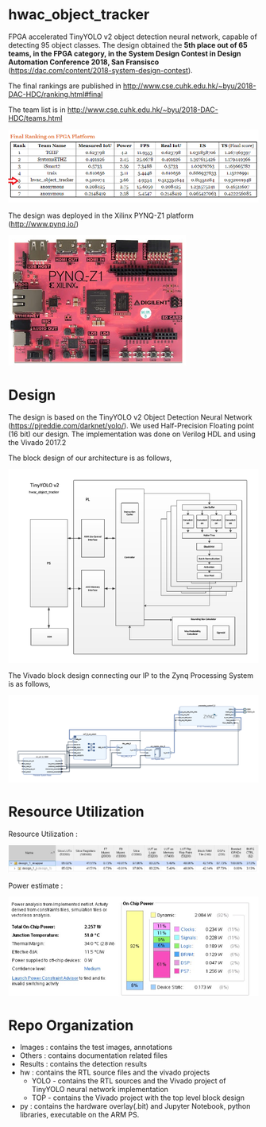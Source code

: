 # hwac_object_tracker
FPGA accelerated TinyYOLO v2 object detection neural network, capable of detecting 95 object classes. The design obtained the **5th place out of 65 teams, in the FPGA category, in the System Design Contest in Design Automation Conference 2018, San Fransisco** (https://dac.com/content/2018-system-design-contest). 

The final rankings are published in http://www.cse.cuhk.edu.hk/~byu/2018-DAC-HDC/ranking.html#final

The team list is in http://www.cse.cuhk.edu.hk/~byu/2018-DAC-HDC/teams.html

![alt text](Others/Ranking.PNG?raw=true "Title")

The design was deployed in the Xilinx PYNQ-Z1 platform (http://www.pynq.io/)

![alt text](Others/0.jpg?raw=true "Title")

# Design

The design is based on the TinyYOLO v2 Object Detection Neural Network (https://pjreddie.com/darknet/yolo/). We used Half-Precision Floating point (16 bit) our design. The implementation was done on Verilog HDL and using the Vivado 2017.2

The block design of our architecture is as follows,

![alt text](Others/BD1.png?raw=true "Title")

The Vivado block design connecting our IP to the Zynq Processing System is as follows,

![alt text](Others/BD2.png?raw=true "Title")

# Resource Utilization 

Resource Utilization :

![alt text](Others/ResourceUtilization.JPG?raw=true "Title")

Power estimate : 

![alt text](Others/Power.JPG?raw=true "Title")
   
# Repo Organization

* Images : contains the test images, annotations
* Others : contains documentation related files
* Results : contains the detection results
* hw : contains the RTL source files and the vivado projects
  * YOLO - contains the RTL sources and the Vivado project of TinyYOLO neural network implementation
  * TOP - contains the Vivado project with the top level block design
* py : contains the hardware overlay(.bit) and Jupyter Notebook, python libraries, executable on the ARM PS.
